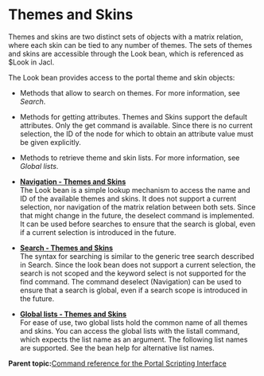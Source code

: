 # Themes and Skins 

Themes and skins are two distinct sets of objects with a matrix relation, where each skin can be tied to any number of themes. The sets of themes and skins are accessible through the Look bean, which is referenced as $Look in Jacl.

The Look bean provides access to the portal theme and skin objects:

-   Methods that allow to search on themes. For more information, see *Search*.
-   Methods for getting attributes. Themes and Skins support the default attributes. Only the get command is available. Since there is no current selection, the ID of the node for which to obtain an attribute value must be given explicitly.
-   Methods to retrieve theme and skin lists. For more information, see *Global lists*.

-   **[Navigation - Themes and Skins ](../admin-system/navigation_themes_skins.md)**  
The Look bean is a simple lookup mechanism to access the name and ID of the available themes and skins. It does not support a current selection, nor navigation of the matrix relation between both sets. Since that might change in the future, the deselect command is implemented. It can be used before searches to ensure that the search is global, even if a current selection is introduced in the future.
-   **[Search - Themes and Skins ](../admin-system/search_themes_skins.md)**  
The syntax for searching is similar to the generic tree search described in Search. Since the look bean does not support a current selection, the search is not scoped and the keyword select is not supported for the find command. The command deselect \(Navigation\) can be used to ensure that a search is global, even if a search scope is introduced in the future.
-   **[Global lists - Themes and Skins ](../admin-system/gbl_lsts_themes_skins.md)**  
For ease of use, two global lists hold the common name of all themes and skins. You can access the global lists with the listall command, which expects the list name as an argument. The following list names are supported. See the bean help for alternative list names.

**Parent topic:**[Command reference for the Portal Scripting Interface](../admin-system/adpsicrf.md)

